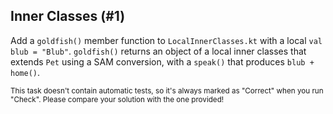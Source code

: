 ## Inner Classes (#1)

Add a `goldfish()` member function to `LocalInnerClasses.kt` with a local `val
blub = "Blub"`. `goldfish()` returns an object of a local inner classes that
extends `Pet` using a SAM conversion, with a `speak()` that produces `blub +
home()`.

<sub> This task doesn't contain automatic tests,
so it's always marked as "Correct" when you run "Check".
Please compare your solution with the one provided! </sub>

